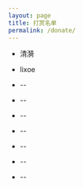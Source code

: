 ```yaml
---
layout: page
title: 打赏名单
permalink: /donate/
---
```


+ 清漪

+ lixoe

+ --

+ --

+ --

+ --

+ --

+ --

+ --
